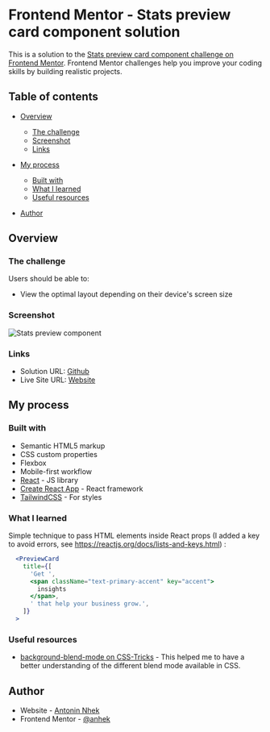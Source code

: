 # Frontend Mentor - Stats preview card component solution

This is a solution to the [Stats preview card component challenge on Frontend Mentor](https://www.frontendmentor.io/challenges/stats-preview-card-component-8JqbgoU62). Frontend Mentor challenges help you improve your coding skills by building realistic projects.

## Table of contents

- [Overview](#overview)
  - [The challenge](#the-challenge)
  - [Screenshot](#screenshot)
  - [Links](#links)
- [My process](#my-process)

  - [Built with](#built-with)
  - [What I learned](#what-i-learned)
  - [Useful resources](#useful-resources)

- [Author](#author)

## Overview

### The challenge

Users should be able to:

- View the optimal layout depending on their device's screen size

### Screenshot

![Stats preview component](https://www.dropbox.com/s/blpkahjqgkljzll/fm-stats-preview-card-challenge-desktop.jpg?raw=1)

### Links

- Solution URL: [Github](https://github.com/anhek/frontendmentor-stats-preview-card-challenge)
- Live Site URL: [Website](https://dreamy-haibt-50138b.netlify.app)

## My process

### Built with

- Semantic HTML5 markup
- CSS custom properties
- Flexbox
- Mobile-first workflow
- [React](https://reactjs.org) - JS library
- [Create React App](http://create-react-app.dev) - React framework
- [TailwindCSS](https://tailwindcss.com) - For styles

### What I learned

Simple technique to pass HTML elements inside React props
(I added a key to avoid errors, see https://reactjs.org/docs/lists-and-keys.html) :

```jsx
  <PreviewCard
    title={[
      'Get ',
      <span className="text-primary-accent" key="accent">
        insights
      </span>,
      ' that help your business grow.',
    ]}
  >
```

### Useful resources

- [background-blend-mode on CSS-Tricks](https://css-tricks.com/almanac/properties/b/background-blend-mode/) - This helped me to have a better understanding of the different blend mode available in CSS.

## Author

- Website - [Antonin Nhek](https://anhek.dev)
- Frontend Mentor - [@anhek](https://www.frontendmentor.io/profile/anhek)
